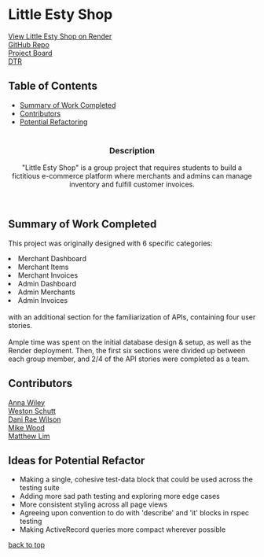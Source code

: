 # Little Esty Shop
[View Little Esty Shop on Render](https://little-esty-shop-2eor.onrender.com)</br>
[GitHub Repo](https://github.com/dani-wilson/little-shop-7)</br>
[Project Board](https://github.com/users/dani-wilson/projects/1/views/1)</br>
[DTR](https://docs.google.com/document/d/18CGzpk3BkyZg5YpdPMxbpHUknkzi0l6R9XArprEHNfI/edit)

## Table of Contents
- [Summary of Work Completed](#summary-of-work-completed)
- [Contributors](#contributors)
- [Potential Refactoring](#ideas-for-potential-refactor)
</br></br>


<h3 align="center">Description</h3>

<p align="center">
  "Little Esty Shop" is a group project that requires students to build a fictitious e-commerce platform where merchants and admins can manage inventory and fulfill customer invoices.
</p></br>

## Summary of Work Completed
This project was originally designed with 6 specific categories:
<li>Merchant Dashboard</li> 
<li>Merchant Items</li> 
<li>Merchant Invoices</li> 
<li>Admin Dashboard</li> 
<li>Admin Merchants</li> 
<li>Admin Invoices</li> 
</br>
with an additional section for the familiarization of APIs, containing four user stories.</br></br>
Ample time was spent on the initial database design & setup, as well as the Render deployment. Then, the first six sections were divided up between each group member, and 2/4 of the API stories were completed as a team.</br>


## Contributors
[Anna Wiley](https://github.com/awiley33)</br>
[Weston Schutt](https://github.com/westonio)</br>
[Dani Rae Wilson](https://github.com/dani-wilson)</br>
[Mike Wood](https://github.com/MWoodshop)</br>
[Matthew Lim](https://github.com/MatthewTLim)

## Ideas for Potential Refactor
- Making a single, cohesive test-data block that could be used across the testing suite
- Adding more sad path testing and exploring more edge cases
- More consistent styling across all page views
- Agreeing upon convention to do with 'describe' and 'it' blocks in rspec testing
- Making ActiveRecord queries more compact wherever possible



[back to top](#little-esty-shop)

